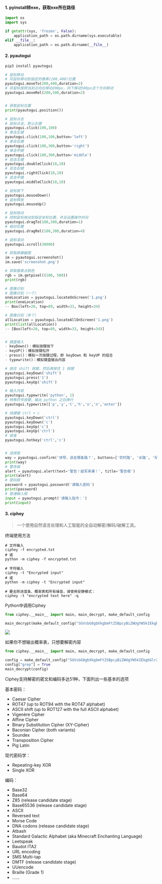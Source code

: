 #### 1. pyinstall转exe，获取exe所在路径

```python
import os
import sys

if getattr(sys, 'frozen', False):
	application_path = os.path.dirname(sys.executable)
elif __file__:
	application_path = os.path.dirname(__file__)
```

#### 2. pyautogui

```python
pip3 install pyautogui

# 鼠标移动
# 将鼠标移动到指定的像素(200,400)位置
pyautogui.moveTo(200,400,duration=2)
# 将鼠标按照当前点向右移动200px，向下移动500px这个方向移动
pyautogui.moveRel(200,500,duration=2)


# 获取鼠标位置
print(pyautogui.position()) 

# 鼠标点击
# 鼠标点击，默认左键
pyautogui.click(100,100)   
# 单击左键
pyautogui.click(100,100,button='left')  
# 单击右键
pyautogui.click(100,300,button='right') 
# 单击中键 
pyautogui.click(100,300,button='middle') 
# 双击左键
pyautogui.doubleClick(10,10)  
# 双击右键
pyautogui.rightClick(10,10)   
# 双击中键
pyautogui.middleClick(10,10)

# 鼠标按下
pyautogui.mouseDown()   
# 鼠标释放
pyautogui.mouseUp()  

# 鼠标拖动
# 控制鼠标拖动到指定坐标位置，并且设置操作时间
pyautogui.dragTo(100,300,duration=1) 
# 相对位置
pyautogui.dragRel(100,300,duration=4)

# 鼠标滚动
pyautogui.scroll(30000)

# 获取屏幕截图
im = pyautogui.screenshot()
im.save('screenshot.png')

# 获取像素点颜色
rgb = im.getpixel((100, 500))
print(rgb)

# 图像识别
# 图像识别（一个）
oneLocation = pyautogui.locateOnScreen('1.png')
print(oneLocation) 
-- Box(left=20, top=89, width=33, height=34) 

# 图像识别（多个）
allLocation = pyautogui.locateAllOnScreen('1.png')
print(list(allLocation))
-- [Box(left=20, top=89, width=33, height=34)]


# 键盘输入
- keyDown()：模拟按键按下
- keyUP()：模拟按键松开
- press()：模拟一次按键过程，即 keyDown 和 keyUP 的组合
- typewrite()：模拟键盘输出内容

# 按住 shift 按键，然后再按住 1 按键
pyautogui.keyDown('shift')    
pyautogui.press('1')    
pyautogui.keyUp('shift')

# 输入内容
pyautogui.typewrite('python', 1)
# 特殊符号按键，输出 python 之后换行
pyautogui.typewrite(['p','y','t','h','o','n','enter'])

# 快键键 ctrl + c
pyautogui.keyDown('ctrl')
pyautogui.keyDown('c')
pyautogui.keyUp('c')
pyautogui.keyUp('ctrl')
# 或者
pyautogui.hotkey('ctrl','c')


# 选择框
way = pyautogui.confirm('领导，该走哪条路？', buttons=['农村路', '水路', '陆路'])
print(way)
# 警告框
alert = pyautogui.alert(text='警告！敌军来袭！', title='警告框')
print(alert)
# 密码框
password = pyautogui.password('请输入密码')
print(password)
# 普通输入框
input = pyautogui.prompt('请输入指令：')
print(input)
```

#### 3. ciphey

>  一个使用自然语言处理和人工智能的全自动解密/解码/破解工具。 

终端使用方法

```shell
# 文件输入
ciphey -f encrypted.txt
# 或
python -m ciphey -f encrypted.txt

# 字符输入
ciphey -t "Encrypted input"
# 或
python -m ciphey -t "Encrypted input"

# 要去除进度条、概率表和所有噪音，请使用安静模式：
ciphey -t "encrypted text here" -q
```

Python中调用Ciphey

```python
from ciphey.__main__ import main, main_decrypt, make_default_config

main_decrypt(make_default_config("SGVsbG8gbXkgbmFtZSBpcyBiZWUgYW5kIEkgbGlrZSBkb2cgYW5kIGFwcGxlIGFuZCB0cmVl"))
```

![](https://mmbiz.qpic.cn/mmbiz_png/h6NqozYcCQ7jRQjTPFxic88883pibvjo0iaFuQaD49IPxqKhhiaUD4oa3fO5Nz4fpt2D095rFwVibVUVY3l1HznMzicQ/640?wx_fmt=png&wxfrom=5&wx_lazy=1&wx_co=1)

如果你不想输出概率表，只想要解密内容

```python
from ciphey.__main__ import main, main_decrypt, make_default_config

config = make_default_config("SGVsbG8gbXkgbmFtZSBpcyBiZWUgYW5kIEkgbGlrZSBkb2cgYW5kIGFwcGxlIGFuZCB0cmVl")
config["grep"] = True
main_decrypt(config)
```

Ciphey支持解密的密文和编码多达51种，下面列出一些基本的选项

基本密码：

- Caesar Cipher
- ROT47 (up to ROT94 with the ROT47 alphabet)
- ASCII shift (up to ROT127 with the full ASCII alphabet)
- Vigenère Cipher
- Affine Cipher
- Binary Substitution Cipher (XY-Cipher)
- Baconian Cipher (both variants)
- Soundex
- Transposition Cipher
- Pig Latin

现代密码学：

- Repeating-key XOR
- Single XOR

编码：

- Base32
- Base64
- Z85 (release candidate stage)
- Base65536 (release candidate stage)
- ASCII
- Reversed text
- Morse Code
- DNA codons (release candidate stage)
- Atbash
- Standard Galactic Alphabet (aka Minecraft Enchanting Language)
- Leetspeak
- Baudot ITA2
- URL encoding
- SMS Multi-tap
- DMTF (release candidate stage)
- UUencode
- Braille (Grade 1)
- ......